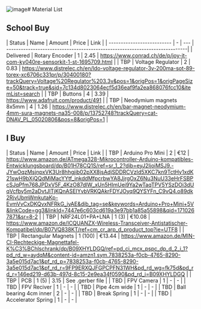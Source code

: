 ![image](https://github.com/Leo-Times/Talit_Project_TwinTail/assets/126081345/4ae283a6-4a9c-4834-8951-234d454b546a)# Material List 


## School Buy
| Status | Name | Amount | Price | Link |
| -------------------------- | - | --- | ---------------------------------------------------------------------------|
| Delivered | Rotary Encoder | 1 | 2.45 | https://www.conrad.ch/de/p/joy-it-com-ky040re-sensorkit-1-st-1695709.html |
| TBP | Voltage Regulator | 2 | 0.83 | https://www.distrelec.ch/en/ldo-voltage-regulator-3v-200ma-sot-89-torex-xc6706c331pr/p/30400180?trackQuery=Voltage%20Regulator%203.3v&pos=1&origPos=1&origPageSize=50&track=true&sid=7c134d8023064ecf5d36eaf9fa2ea868076fcc10&itemList=search |
| TBP | Buttons | 4 | 3.39 | https://www.adafruit.com/product/491 |
| TBP | Neodymium magnets 8x5mm | 4 | 1.26 | https://www.distrelec.ch/en/bar-magnet-neodymium-4mm-sura-magnets-na35-008/p/13752748?trackQuery=cat-DNAV_PL_05020806&pos=8&origPos=1 |

## I Buy
| Status | Name | Amount | Price | Link |
| TBP | Arduino Pro Mini | 2 | €12 | https://www.amazon.de/ATmega328-Mikrocontroller-Arduino-kompatibles-Entwicklungsboard/dp/B01H78CQ1S/ref=sr_1_2?dib=eyJ2IjoiMSJ9.-JYwOqzMsjnpxVK3Ur8hhgjib02pXX8jsAdjSDDRCVzId5XKC7kn9TctHy1xdK21swH9bXjQQdMiMacYYtf_inkddMfpcrbwYA8JjrgOxZ6Nu3NuU33eHrFSBPcSJqPfm768JPDxV5F_4KzO87dlW_xUn5HImUei9Ya2wTaqTPV5YSzDOi3dUqVcfby5m2aDvtJlTjKQnASEIYvbVRKQAkrFDYJOyq9QYSYFn_C9vQ4.o89dk2RjvUbmWmkutaKp-EvmVvCxDKQvxNFRkG_iyAE&dib_tag=se&keywords=Arduino+Pro+Mini+5V&linkCode=gg3&linkId=7447e6c603cd619a3e97bb1a85a55898&qid=1710267871&sr=8-2 |
| TBP | NRF24L01+PA+LNA | 1 (3) | €10.08 | https://www.amazon.de/ICQUANZX-Wireless-Transceiver-Antistatischer-Kompatibel/dp/B07VQ838KT/ref=cm_cr_arp_d_product_top?ie=UTF8 |
| TBP | Rectangular Magnets | 1 (100) | €13.44 | https://www.amazon.de/MIN-CI-Rechteckige-Magnettafel-K%C3%BChlschrank/dp/B09XHYLDGQ/ref=pd_ci_mcx_pspc_dp_d_2_i_1?pd_rd_w=aydqM&content-id=amzn1.sym.7838253a-f0cb-4765-8290-3a5e015d7ac1&pf_rd_p=7838253a-f0cb-4765-8290-3a5e015d7ac1&pf_rd_r=9FP9ERXQJFGPCPFN31WH&pd_rd_wg=fk75d&pd_rd_r=146ed219-d63b-497d-8c15-2e9ea34f0590&pd_rd_i=B09XHYLDGQ |
| TBP | PCB | 1 (5) | 3.15 | See .gerber file |
| TBD | FPV Camera | 1 | - | - |
| TBD | FPV Reciver | 1 | - | - |
| TBD | Pipe 4cm wide | 1 | - | - |
| TBD | Ball bearing 4cm inner | 2 | - | - |
| TBD | Break Spring | 1 | - | - |
| TBD | Accelerator Spring | 1 | - | - |

